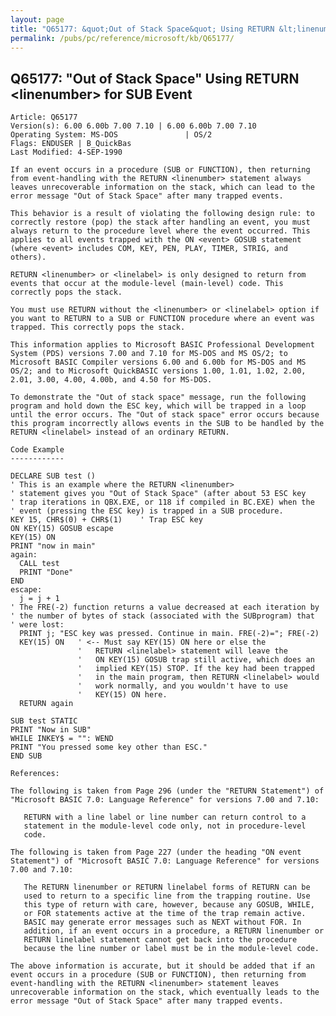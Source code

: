 ```yaml
---
layout: page
title: "Q65177: &quot;Out of Stack Space&quot; Using RETURN &lt;linenumber&gt; for SUB Event"
permalink: /pubs/pc/reference/microsoft/kb/Q65177/
---
```


## Q65177: &quot;Out of Stack Space&quot; Using RETURN &lt;linenumber&gt; for SUB Event

	Article: Q65177
	Version(s): 6.00 6.00b 7.00 7.10 | 6.00 6.00b 7.00 7.10
	Operating System: MS-DOS               | OS/2
	Flags: ENDUSER | B_QuickBas
	Last Modified: 4-SEP-1990
	
	If an event occurs in a procedure (SUB or FUNCTION), then returning
	from event-handling with the RETURN <linenumber> statement always
	leaves unrecoverable information on the stack, which can lead to the
	error message "Out of Stack Space" after many trapped events.
	
	This behavior is a result of violating the following design rule: to
	correctly restore (pop) the stack after handling an event, you must
	always return to the procedure level where the event occurred. This
	applies to all events trapped with the ON <event> GOSUB statement
	(where <event> includes COM, KEY, PEN, PLAY, TIMER, STRIG, and
	others).
	
	RETURN <linenumber> or <linelabel> is only designed to return from
	events that occur at the module-level (main-level) code. This
	correctly pops the stack.
	
	You must use RETURN without the <linenumber> or <linelabel> option if
	you want to RETURN to a SUB or FUNCTION procedure where an event was
	trapped. This correctly pops the stack.
	
	This information applies to Microsoft BASIC Professional Development
	System (PDS) versions 7.00 and 7.10 for MS-DOS and MS OS/2; to
	Microsoft BASIC Compiler versions 6.00 and 6.00b for MS-DOS and MS
	OS/2; and to Microsoft QuickBASIC versions 1.00, 1.01, 1.02, 2.00,
	2.01, 3.00, 4.00, 4.00b, and 4.50 for MS-DOS.
	
	To demonstrate the "Out of stack space" message, run the following
	program and hold down the ESC key, which will be trapped in a loop
	until the error occurs. The "Out of stack space" error occurs because
	this program incorrectly allows events in the SUB to be handled by the
	RETURN <linelabel> instead of an ordinary RETURN.
	
	Code Example
	------------
	
	DECLARE SUB test ()
	' This is an example where the RETURN <linenumber>
	' statement gives you "Out of Stack Space" (after about 53 ESC key
	' trap iterations in QBX.EXE, or 118 if compiled in BC.EXE) when the
	' event (pressing the ESC key) is trapped in a SUB procedure.
	KEY 15, CHR$(0) + CHR$(1)    ' Trap ESC key
	ON KEY(15) GOSUB escape
	KEY(15) ON
	PRINT "now in main"
	again:
	  CALL test
	  PRINT "Done"
	END
	escape:
	  j = j + 1
	' The FRE(-2) function returns a value decreased at each iteration by
	' the number of bytes of stack (associated with the SUBprogram) that
	' were lost:
	  PRINT j; "ESC key was pressed. Continue in main. FRE(-2)="; FRE(-2)
	  KEY(15) ON   ' <-- Must say KEY(15) ON here or else the
	               '   RETURN <linelabel> statement will leave the
	               '   ON KEY(15) GOSUB trap still active, which does an
	               '   implied KEY(15) STOP. If the key had been trapped
	               '   in the main program, then RETURN <linelabel> would
	               '   work normally, and you wouldn't have to use
	               '   KEY(15) ON here.
	  RETURN again
	
	SUB test STATIC
	PRINT "Now in SUB"
	WHILE INKEY$ = "": WEND
	PRINT "You pressed some key other than ESC."
	END SUB
	
	References:
	
	The following is taken from Page 296 (under the "RETURN Statement") of
	"Microsoft BASIC 7.0: Language Reference" for versions 7.00 and 7.10:
	
	   RETURN with a line label or line number can return control to a
	   statement in the module-level code only, not in procedure-level
	   code.
	
	The following is taken from Page 227 (under the heading "ON event
	Statement") of "Microsoft BASIC 7.0: Language Reference" for versions
	7.00 and 7.10:
	
	   The RETURN linenumber or RETURN linelabel forms of RETURN can be
	   used to return to a specific line from the trapping routine. Use
	   this type of return with care, however, because any GOSUB, WHILE,
	   or FOR statements active at the time of the trap remain active.
	   BASIC may generate error messages such as NEXT without FOR. In
	   addition, if an event occurs in a procedure, a RETURN linenumber or
	   RETURN linelabel statement cannot get back into the procedure
	   because the line number or label must be in the module-level code.
	
	The above information is accurate, but it should be added that if an
	event occurs in a procedure (SUB or FUNCTION), then returning from
	event-handling with the RETURN <linenumber> statement leaves
	unrecoverable information on the stack, which eventually leads to the
	error message "Out of Stack Space" after many trapped events.
